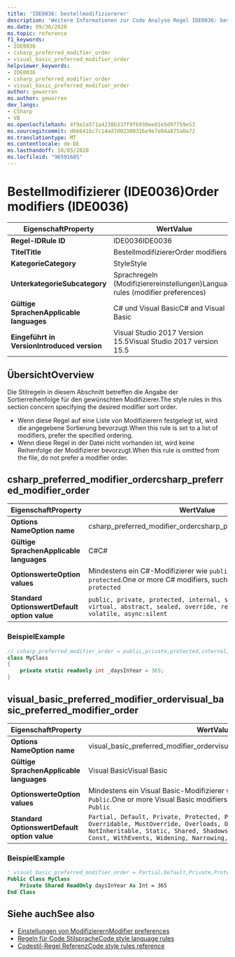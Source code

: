 ```yaml
---
title: 'IDE0036: bestellmodifiziererer'
description: 'Weitere Informationen zur Code Analyse Regel IDE0036: bestellungsmodifizierer'
ms.date: 09/30/2020
ms.topic: reference
f1_keywords:
- IDE0036
- csharp_preferred_modifier_order
- visual_basic_preferred_modifier_order
helpviewer_keywords:
- IDE0036
- csharp_preferred_modifier_order
- visual_basic_preferred_modifier_order
author: gewarren
ms.author: gewarren
dev_langs:
- CSharp
- VB
ms.openlocfilehash: 4f9e2a571a4238b337f9f6930ee01e5d97759e53
ms.sourcegitcommit: d66641bc7c14ad7d02300316e9e7e84a875a0a72
ms.translationtype: MT
ms.contentlocale: de-DE
ms.lasthandoff: 10/05/2020
ms.locfileid: "96591685"
---
```

# <a name="order-modifiers-ide0036"></a><span data-ttu-id="b7a9f-103">Bestellmodifizierer (IDE0036)</span><span class="sxs-lookup"><span data-stu-id="b7a9f-103">Order modifiers (IDE0036)</span></span>

|<span data-ttu-id="b7a9f-104">Eigenschaft</span><span class="sxs-lookup"><span data-stu-id="b7a9f-104">Property</span></span>|<span data-ttu-id="b7a9f-105">Wert</span><span class="sxs-lookup"><span data-stu-id="b7a9f-105">Value</span></span>|
|-|-|
| <span data-ttu-id="b7a9f-106">**Regel-ID**</span><span class="sxs-lookup"><span data-stu-id="b7a9f-106">**Rule ID**</span></span> | <span data-ttu-id="b7a9f-107">IDE0036</span><span class="sxs-lookup"><span data-stu-id="b7a9f-107">IDE0036</span></span> |
| <span data-ttu-id="b7a9f-108">**Titel**</span><span class="sxs-lookup"><span data-stu-id="b7a9f-108">**Title**</span></span> | <span data-ttu-id="b7a9f-109">Bestellmodifizierer</span><span class="sxs-lookup"><span data-stu-id="b7a9f-109">Order modifiers</span></span> |
| <span data-ttu-id="b7a9f-110">**Kategorie**</span><span class="sxs-lookup"><span data-stu-id="b7a9f-110">**Category**</span></span> | <span data-ttu-id="b7a9f-111">Style</span><span class="sxs-lookup"><span data-stu-id="b7a9f-111">Style</span></span> |
| <span data-ttu-id="b7a9f-112">**Unterkategorie**</span><span class="sxs-lookup"><span data-stu-id="b7a9f-112">**Subcategory**</span></span> | <span data-ttu-id="b7a9f-113">Sprachregeln (Modifizierereinstellungen)</span><span class="sxs-lookup"><span data-stu-id="b7a9f-113">Language rules (modifier preferences)</span></span> |
| <span data-ttu-id="b7a9f-114">**Gültige Sprachen**</span><span class="sxs-lookup"><span data-stu-id="b7a9f-114">**Applicable languages**</span></span> | <span data-ttu-id="b7a9f-115">C# und Visual Basic</span><span class="sxs-lookup"><span data-stu-id="b7a9f-115">C# and Visual Basic</span></span> |
| <span data-ttu-id="b7a9f-116">**Eingeführt in Version**</span><span class="sxs-lookup"><span data-stu-id="b7a9f-116">**Introduced version**</span></span> | <span data-ttu-id="b7a9f-117">Visual Studio 2017 Version 15.5</span><span class="sxs-lookup"><span data-stu-id="b7a9f-117">Visual Studio 2017 version 15.5</span></span> |

## <a name="overview"></a><span data-ttu-id="b7a9f-118">Übersicht</span><span class="sxs-lookup"><span data-stu-id="b7a9f-118">Overview</span></span>

<span data-ttu-id="b7a9f-119">Die Stilregeln in diesem Abschnitt betreffen die Angabe der Sortierreihenfolge für den gewünschten Modifizierer.</span><span class="sxs-lookup"><span data-stu-id="b7a9f-119">The style rules in this section concern specifying the desired modifier sort order.</span></span>

- <span data-ttu-id="b7a9f-120">Wenn diese Regel auf eine Liste von Modifizierern festgelegt ist, wird die angegebene Sortierung bevorzugt.</span><span class="sxs-lookup"><span data-stu-id="b7a9f-120">When this rule is set to a list of modifiers, prefer the specified ordering.</span></span>
- <span data-ttu-id="b7a9f-121">Wenn diese Regel in der Datei nicht vorhanden ist, wird keine Reihenfolge der Modifizierer bevorzugt.</span><span class="sxs-lookup"><span data-stu-id="b7a9f-121">When this rule is omitted from the file, do not prefer a modifier order.</span></span>

## <a name="csharp_preferred_modifier_order"></a><span data-ttu-id="b7a9f-122">csharp_preferred_modifier_order</span><span class="sxs-lookup"><span data-stu-id="b7a9f-122">csharp_preferred_modifier_order</span></span>

|<span data-ttu-id="b7a9f-123">Eigenschaft</span><span class="sxs-lookup"><span data-stu-id="b7a9f-123">Property</span></span>|<span data-ttu-id="b7a9f-124">Wert</span><span class="sxs-lookup"><span data-stu-id="b7a9f-124">Value</span></span>|
|-|-|
| <span data-ttu-id="b7a9f-125">**Options Name**</span><span class="sxs-lookup"><span data-stu-id="b7a9f-125">**Option name**</span></span> | <span data-ttu-id="b7a9f-126">csharp_preferred_modifier_order</span><span class="sxs-lookup"><span data-stu-id="b7a9f-126">csharp_preferred_modifier_order</span></span> |
| <span data-ttu-id="b7a9f-127">**Gültige Sprachen**</span><span class="sxs-lookup"><span data-stu-id="b7a9f-127">**Applicable languages**</span></span> | <span data-ttu-id="b7a9f-128">C#</span><span class="sxs-lookup"><span data-stu-id="b7a9f-128">C#</span></span> |
| <span data-ttu-id="b7a9f-129">**Optionswerte**</span><span class="sxs-lookup"><span data-stu-id="b7a9f-129">**Option values**</span></span> | <span data-ttu-id="b7a9f-130">Mindestens ein C#-Modifizierer wie `public`, `private` und `protected`.</span><span class="sxs-lookup"><span data-stu-id="b7a9f-130">One or more C# modifiers, such as `public`, `private`, and `protected`</span></span> |
| <span data-ttu-id="b7a9f-131">**Standard Optionswert**</span><span class="sxs-lookup"><span data-stu-id="b7a9f-131">**Default option value**</span></span> | `public, private, protected, internal, static, extern, new, virtual, abstract, sealed, override, readonly, unsafe, volatile, async:silent` |

### <a name="example"></a><span data-ttu-id="b7a9f-132">Beispiel</span><span class="sxs-lookup"><span data-stu-id="b7a9f-132">Example</span></span>

```csharp
// csharp_preferred_modifier_order = public,private,protected,internal,static,extern,new,virtual,abstract,sealed,override,readonly,unsafe,volatile,async
class MyClass
{
    private static readonly int _daysInYear = 365;
}
```

## <a name="visual_basic_preferred_modifier_order"></a><span data-ttu-id="b7a9f-133">visual_basic_preferred_modifier_order</span><span class="sxs-lookup"><span data-stu-id="b7a9f-133">visual_basic_preferred_modifier_order</span></span>

|<span data-ttu-id="b7a9f-134">Eigenschaft</span><span class="sxs-lookup"><span data-stu-id="b7a9f-134">Property</span></span>|<span data-ttu-id="b7a9f-135">Wert</span><span class="sxs-lookup"><span data-stu-id="b7a9f-135">Value</span></span>|
|-|-|
| <span data-ttu-id="b7a9f-136">**Options Name**</span><span class="sxs-lookup"><span data-stu-id="b7a9f-136">**Option name**</span></span> | <span data-ttu-id="b7a9f-137">visual_basic_preferred_modifier_order</span><span class="sxs-lookup"><span data-stu-id="b7a9f-137">visual_basic_preferred_modifier_order</span></span> |
| <span data-ttu-id="b7a9f-138">**Gültige Sprachen**</span><span class="sxs-lookup"><span data-stu-id="b7a9f-138">**Applicable languages**</span></span> | <span data-ttu-id="b7a9f-139">Visual Basic</span><span class="sxs-lookup"><span data-stu-id="b7a9f-139">Visual Basic</span></span> |
| <span data-ttu-id="b7a9f-140">**Optionswerte**</span><span class="sxs-lookup"><span data-stu-id="b7a9f-140">**Option values**</span></span> | <span data-ttu-id="b7a9f-141">Mindestens ein Visual Basic-Modifizierer wie `Partial`, `Private` und `Public`.</span><span class="sxs-lookup"><span data-stu-id="b7a9f-141">One or more Visual Basic modifiers, such as `Partial`, `Private`, and `Public`</span></span> |
| <span data-ttu-id="b7a9f-142">**Standard Optionswert**</span><span class="sxs-lookup"><span data-stu-id="b7a9f-142">**Default option value**</span></span> | `Partial, Default, Private, Protected, Public, Friend, NotOverridable, Overridable, MustOverride, Overloads, Overrides, MustInherit, NotInheritable, Static, Shared, Shadows, ReadOnly, WriteOnly, Dim, Const, WithEvents, Widening, Narrowing, Custom, Async:silent` |

### <a name="example"></a><span data-ttu-id="b7a9f-143">Beispiel</span><span class="sxs-lookup"><span data-stu-id="b7a9f-143">Example</span></span>

```vb
' visual_basic_preferred_modifier_order = Partial,Default,Private,Protected,Public,Friend,NotOverridable,Overridable,MustOverride,Overloads,Overrides,MustInherit,NotInheritable,Static,Shared,Shadows,ReadOnly,WriteOnly,Dim,Const,WithEvents,Widening,Narrowing,Custom,Async
Public Class MyClass
    Private Shared ReadOnly daysInYear As Int = 365
End Class
```

## <a name="see-also"></a><span data-ttu-id="b7a9f-144">Siehe auch</span><span class="sxs-lookup"><span data-stu-id="b7a9f-144">See also</span></span>

- [<span data-ttu-id="b7a9f-145">Einstellungen von Modifizierern</span><span class="sxs-lookup"><span data-stu-id="b7a9f-145">Modifier preferences</span></span>](modifier-preferences.md)
- [<span data-ttu-id="b7a9f-146">Regeln für Code Stilsprache</span><span class="sxs-lookup"><span data-stu-id="b7a9f-146">Code style language rules</span></span>](language-rules.md)
- [<span data-ttu-id="b7a9f-147">Codestil-Regel Referenz</span><span class="sxs-lookup"><span data-stu-id="b7a9f-147">Code style rules reference</span></span>](index.md)
